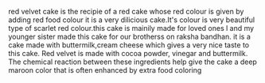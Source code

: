 red velvet cake is the recipie of a red cake whose red colour is given by adding red food colour it is a very dilicious cake.It's colour is  very beautiful type of scarlet red  colour.this cake is mainily made for loved ones l and my younger sister made this cake for our brotherss on raksha bandhan.
it is a cake made with buttermilk,cream cheese which gives a very nice taste to this cake.
Red velvet is made with cocoa powder, vinegar and buttermilk. The chemical reaction between these ingredients help give the cake a deep maroon color that is often enhanced by extra food coloring